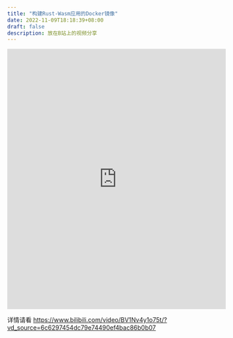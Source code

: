 ```yaml
---
title: "构建Rust-Wasm应用的Docker镜像"
date: 2022-11-09T18:18:39+08:00
draft: false
description: 放在B站上的视频分享
---
```


<iframe src="https://player.bilibili.com/player.html?aid=563261384&bvid=BV1Nv4y1o75t&cid=909571578&page=1&high_quality=1" scrolling="no" border="0" frameborder="no" framespacing="0" allowfullscreen="true" width="100%" height="600"> </iframe>

详情请看 https://www.bilibili.com/video/BV1Nv4y1o75t/?vd_source=6c6297454dc79e74490ef4bac86b0b07